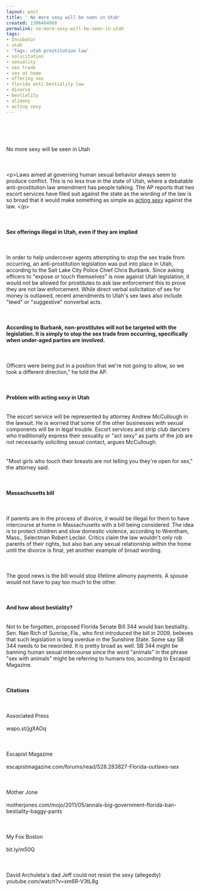 ```yaml
---
layout: post
title: ' No more sexy will be seen in Utah'
created: 1306404960
permalink: no-more-sexy-will-be-seen-in-utah
tags:
- Incubator
- utah
- 'Tags: utah prostitution law'
- solicitation
- sexuality
- sex trade
- sex at home
- offering sex
- florida anti-bestiality law
- divorce
- bestiality
- alimony
- acting sexy
---
```

<p><br />
<br />
<br />
<br />
No more sexy will be seen in Utah<br />
<br />
<br />
<br />
&lt;p&gt;Laws aimed at governing human sexual behavior always seem to produce conflict. This is no less true in the state of Utah, where a debatable anti-prostitution law amendment has people talking. The AP reports that two escort services have filed suit against the state as the wording of the law is so broad that it would make something as simple as <a href="http://www.newsytype.com/6577-utah-anti-prostition-law/">acting sexy</a> against the law. &lt;/p&gt;<br />
<br />
<strong><br />
<br />
Sex offerings illegal in Utah, even if they are implied<br />
<br />
</strong><br />
<br />
In order to help undercover agents attempting to stop the sex trade from occurring, an anti-prostitution legislation was put into place in Utah, according to the Salt Lake City Police Chief Chris Burbank. Since asking officers to &quot;expose or touch themselves&quot; is now against Utah legislation, it would not be allowed for prostitutes to ask law enforcement this to prove they are not law enforcement. While direct verbal solicitation of sex for money is outlawed, recent amendments to Utah's sex laws also include &quot;lewd&quot; or &quot;suggestive&quot; nonverbal acts.<br />
<br />
<br />
<strong><br />
According to Burbank, non-prostitutes will not be targeted with the legislation. It is simply to stop the sex trade from occurring, specifically when under-aged parties are involved.<br />
</strong><br />
<br />
<br />
Officers were being put in a position that we're not going to allow, so we took a different direction,&quot; he told the AP.<br />
<br />
<br />
<strong><br />
Problem with acting sexy in Utah<br />
<br />
</strong><br />
The escort service will be represented by attorney Andrew McCullough in the lawsuit. He is worried that some of the other businesses with sexual components will be in legal trouble. Escort services and strip club dancers who traditionally express their sexuality or &quot;act sexy&quot; as parts of the job are not necessarily soliciting sexual contact, argues McCullough.<br />
<br />
<br />
&quot;Most girls who touch their breasts are not telling you they're open for sex,&quot; the attorney said.<br />
<br />
<br />
<strong><br />
Massachusetts bill<br />
</strong><br />
<br />
<br />
If parents are in the process of divorce, it would be illegal for them to have intercourse at home in Massachusetts with a bill being considered. The idea is to protect children and slow domestic violence, according to Wrentham, Mass., Selectman Robert Leclair. Critics claim the law wouldn't only rob parents of their rights, but also ban any sexual relationship within the home until the divorce is final, yet another example of broad wording.<br />
<br />
<br />
<br />
The good news is the bill would stop lifetime alimony payments. A spouse would not have to pay too much to the other.<br />
<br />
<br />
<strong><br />
And how about bestiality?<br />
<br />
</strong><br />
Not to be forgotten, proposed Florida Senate Bill 344 would ban bestiality. Sen. Nan Rich of Sunrise, Fla., who first introduced the bill in 2009, believes that such legislation is long overdue in the Sunshine State. Some say SB 344 needs to be reworded. It is pretty broad as well. SB 344 might be banning human sexual intercourse since the word &quot;animals&quot; in the phrase &quot;sex with animals&quot; might be referring to humans too, according to Escapist Magazine.<br />
<br />
<strong><br />
<br />
Citations</strong><br />
<br />
<br />
<br />
Associated Press<br />
<br />
wapo.st/jgXAOq<br />
<br />
<br />
<br />
Escapist Magazine<br />
<br />
escapistmagazine.com/forums/read/528.283827-Florida-outlaws-sex<br />
<br />
<br />
<br />
Mother Jone<br />
<br />
motherjones.com/mojo/2011/05/annals-big-government-florida-ban-bestiality-baggy-pants<br />
<br />
<br />
<br />
My Fox Boston<br />
<br />
bit.ly/m50Q<br />
<br />
<br />
<br />
David Archuleta's dad Jeff could not resist the sexy (allegedly)<br />
youtube.com/watch?v=xm6R-V3tL8g</p>
